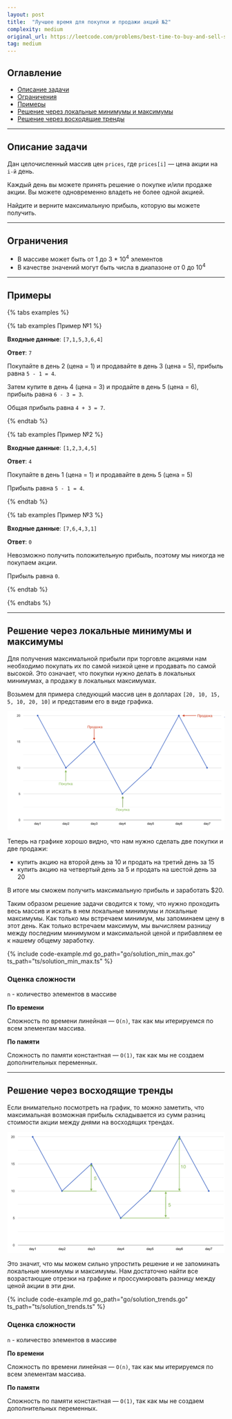 ```yaml
---
layout: post
title:  "Лучшее время для покупки и продажи акций №2"
complexity: medium
original_url: https://leetcode.com/problems/best-time-to-buy-and-sell-stock-ii/
tag: medium
---
```


## Оглавление

- [Описание задачи](#описание-задачи)
- [Ограничения](#ограничения)
- [Примеры](#примеры)
- [Решение через локальные минимумы и максимумы](#решение-через-локальные-минимумы-и-максимумы)
- [Решение через восходящие тренды](#решение-через-восходящие-тренды)

---

## Описание задачи

Дан целочисленный массив цен `prices`, где `prices[i]` — цена акции на `i-й` день.

Каждый день вы можете принять решение о покупке и/или продаже акции.
Вы можете одновременно владеть не более одной акцией.

Найдите и верните максимальную прибыль, которую вы можете получить.

---

## Ограничения

- В массиве может быть от 1 до 3 * 10<sup>4</sup> элементов
- В качестве значений могут быть числа в диапазоне от 0 до 10<sup>4</sup>

---

## Примеры

{% tabs examples %}

{% tab examples Пример №1 %}

**Входные данные**: `[7,1,5,3,6,4]`

**Ответ**: `7`

Покупайте в день 2 (цена = 1) и продавайте в день 3 (цена = 5), прибыль равна `5 - 1 = 4`.

Затем купите в день 4 (цена = 3) и продайте в день 5 (цена = 6), прибыль равна `6 - 3 = 3`.

Общая прибыль равна `4 + 3 = 7`.

{% endtab %}

{% tab examples Пример №2 %}

**Входные данные**: `[1,2,3,4,5]`

**Ответ**: `4`

Покупайте в день 1 (цена = 1) и продавайте в день 5 (цена = 5)

Прибыль равна `5 - 1 = 4`.

{% endtab %}

{% tab examples Пример №3 %}

**Входные данные**: `[7,6,4,3,1]`

**Ответ**: `0`

Невозможно получить положительную прибыль, поэтому мы никогда не покупаем акции.

Прибыль равна `0`.

{% endtab %}

{% endtabs %}


---

## Решение через локальные минимумы и максимумы

Для получения максимальной прибыли при торговле акциями нам необходимо покупать их по самой низкой цене и продавать по самой высокой.
Это означает, что покупки нужно делать в локальных минимумах, а продажу в локальных максимумах.

Возьмем для примера следующий массив цен в долларах `[20, 10, 15, 5, 10, 20, 10]` и представим его в виде графика.

![График цен](/assets/images/chart.jpg)

Теперь на графике хорошо видно, что нам нужно сделать две покупки и две продажи:
- купить акцию на второй день за 10 и продать на третий день за 15
- купить акцию на четвертый день за 5 и продать на шестой день за 20

В итоге мы сможем получить максимальную прибыль и заработать $20.

Таким образом решение задачи сводится к тому, что нужно проходить весь массив и искать в нем локальные минимумы и локальные максимумы.
Как только мы встречаем минимум, мы запоминаем цену в этот день. Как только встречаем максимум, мы вычисляем разницу между
последним минимумом и максимальной ценой и прибавляем ее к нашему общему заработку.

{% include code-example.md go_path="go/solution_min_max.go" ts_path="ts/solution_min_max.ts" %}

### Оценка сложности

`n` - количество элементов в массиве

**По времени**

Сложность по времени линейная — `O(n)`, так как мы итерируемся по всем элементам массива.

**По памяти**

Сложность по памяти константная — `O(1)`, так как мы не создаем дополнительных переменных.

---

## Решение через восходящие тренды

Если внимательно посмотреть на график, то можно заметить, что максимальная возможная прибыль складывается из сумм
разниц стоимости акции между днями на восходящих трендах.

![График цен](/assets/images/chart2.jpg)

Это значит, что мы можем сильно упростить решение и не запоминать локальные минимумы и максимумы.
Нам достаточно найти все возрастающие отрезки на графике и проссумировать разницу между ценой акции в эти дни.

{% include code-example.md go_path="go/solution_trends.go" ts_path="ts/solution_trends.ts" %}

### Оценка сложности

`n` - количество элементов в массиве

**По времени**

Сложность по времени линейная — `O(n)`, так как мы итерируемся по всем элементам массива.

**По памяти**

Сложность по памяти константная — `O(1)`, так как мы не создаем дополнительных переменных.

